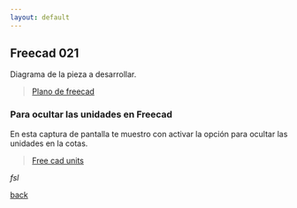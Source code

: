 ```yaml
---
layout: default
---
```


## Freecad 021

Diagrama de la pieza a desarrollar.

[comment]: <> (diagrama de la pieza a desarrollar)

<blockquote class="imgur-embed-pub" lang="en" data-id="a/t69R6gW"  ><a href="//imgur.com/a/t69R6gW">Plano de freecad</a></blockquote><script async src="//s.imgur.com/min/embed.js" charset="utf-8"></script>

### Para ocultar las unidades en Freecad

En esta captura de pantalla te muestro con activar la opción para ocultar las unidades en la cotas. 

[comment]: <> (imagen de las como ocultar las unidades en el croquizado en Freecad)

<blockquote class="imgur-embed-pub" lang="es" data-id="a/r8lrgYW" data-context="false" ><a href="//imgur.com/a/r8lrgYW">Free cad units</a></blockquote><script async src="//s.imgur.com/min/embed.js" charset="utf-8"></script>

_fsl_

[back](./)
